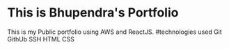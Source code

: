 # This is Bhupendra's Portfolio
This is my Public portfolio using AWS and ReactJS.
#technologies used
Git GithUb
SSH
HTML
CSS
